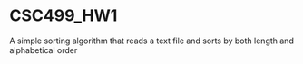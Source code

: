 # CSC499_HW1
A simple sorting algorithm that reads a text file and sorts by both length and alphabetical order
